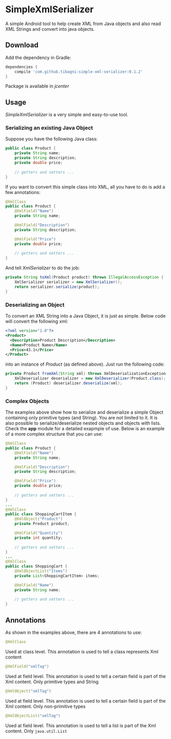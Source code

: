 # SimpleXmlSerializer
A simple Android tool to help create XML from Java objects and also read XML Strings and convert into java objects.
## Download
Add the dependency in Gradle:
```gradle
dependencies {
    compile 'com.github.tibagni:simple-xml-serializer:0.1.2'
}
```
Package is available in *jcenter*
## Usage
*SimpleXmlSerializer* is a very simple and easy-to-use tool.
### Serializing an existing Java Object
Suppose you have the following Java class:
```java
public class Product {
    private String name;
    private String description;
    private double price;
    
    // getters and setters ...
}
```
If you want to convert this simple class into XML, all you have to do is add a few annotations:
```java
@XmlClass
public class Product {
    @XmlField("Name")
    private String name;

    @XmlField("Description")
    private String description;

    @XmlField("Price")
    private double price;
    
    // getters and setters ...
}
```
And tell *XmlSerializer* to do the job:
```java
private String toXml(Product product) throws IllegalAccessException {
    XmlSerializer serializer = new XmlSerializer();
    return serializer.serialize(product);
}
```
### Deserializing an Object
To convert an XML String into a Java Object, it is just as simple. Below code will convert the following xml:
```xml
<?xml version="1.0"?>
<Product>
  <Description>Product Description</Description>
  <Name>Product Name</Name>
  <Price>43.1</Price>
</Product>
```
into an instance of *Product* (as defined above). Just run the following code:
```java
private Product fromXml(String xml) throws XmlDeserializationException {
    XmlDeserializer deserializer = new XmlDeserializer(Product.class);
    return (Product) deserializer.deserialize(xml);
}
```
### Complex Objects
The examples above show how to serialize and deserialize a simple Object containing only primitive types (and String).
You are not limited to it. It is also possible to serialize/deserialize nested objects and objects with lists.
Check the **app** module for a detailed exapmple of use.
Below is an example of a more complex structure that you can use:
```java
@XmlClass
public class Product {
    @XmlField("Name")
    private String name;

    @XmlField("Description")
    private String description;

    @XmlField("Price")
    private double price;
    
    // getters and setters ...
}
...
@XmlClass
public class ShoppingCartItem {
    @XmlObject("Product")
    private Product product;

    @XmlField("Quantity")
    private int quantity;
    
    // getters and setters ...
}
...
@XmlClass
public class ShoppingCart {
    @XmlObjectList("Items")
    private List<ShoppingCartItem> items;

    @XmlField("Name")
    private String name;
    
    // getters and setters ...
}
```

## Annotations
As shown in the examples above, there are 4 annotations to use:
```java 
@XmlClass
```
Used at class level. This annotation is used to tell a class represents Xml content
```java 
@XmlField("xmlTag")
```
Used at field level. This annotation is used to tell a certain field is part of the Xml content. Only primitive types and String
```java 
@XmlObject("xmlTag")
```
Used at field level. This annotation is used to tell a certain field is part of the Xml content. Only non-primitive types
```java 
@XmlObjectList("xmlTag")
```
Used at field level. This annotation is used to tell a list is part of the Xml content. Only `java.util.List`
